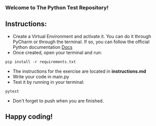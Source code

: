 ### Welcome to The Python Test Repository!

## Instructions:

- Create a Virtual Environment and activate it. You can do it through PyCharm or through the terminal. If so, you can follow the official Python documentation [Docs](https://docs.python.org/3/library/venv.html)
- Once created, open your terminal and run:
```
pip install -r requirements.txt
```
- The instructions for the exercise are located in **instructions.md**
- Write your code in main.py
- Test it by running in your terminal:
```
pytest
```
- Don't forget to push when you are finished.

## Happy coding!
